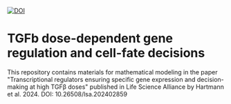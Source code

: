 

[![DOI](https://zenodo.org/badge/785300419.svg)](https://zenodo.org/doi/10.5281/zenodo.10962766)


# TGFb dose-dependent gene regulation and cell-fate decisions

This repository contains materials for mathematical modeling in the paper "Transcriptional regulators ensuring specific gene expression and decision-making at high TGFβ doses" published in Life Science Alliance by Hartmann et al. 2024. DOI: 10.26508/lsa.202402859
